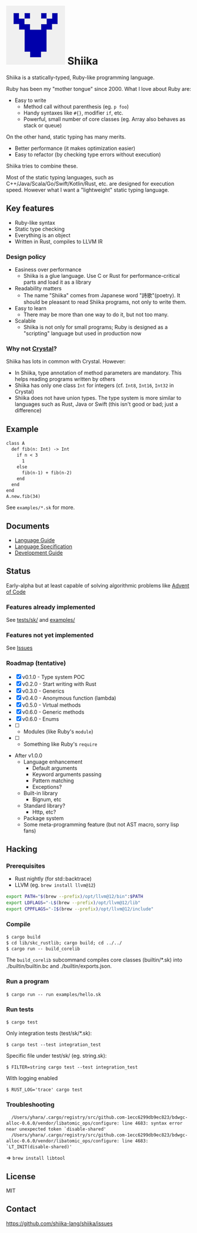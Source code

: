 # ![logo](shiika_logo_small.png) Shiika

Shiika is a statically-typed, Ruby-like programming language.

Ruby has been my "mother tongue" since 2000. What I love about Ruby are:

- Easy to write
  - Method call without parenthesis (eg. `p foo`)
  - Handy syntaxes like `#{}`, modifier `if`, etc.
  - Powerful, small number of core classes (eg. Array also behaves as stack or queue)

On the other hand, static typing has many merits.

- Better performance (it makes optimization easier)
- Easy to refactor (by checking type errors without execution)

Shiika tries to combine these.

Most of the static typing languages, such as C++/Java/Scala/Go/Swift/Kotlin/Rust, etc. are designed for execution speed. However what I want a "lightweight" static typing language.

## Key features

- Ruby-like syntax
- Static type checking
- Everything is an object
- Written in Rust, compiles to LLVM IR

### Design policy

- Easiness over performance
  - Shiika is a glue language. Use C or Rust for performance-critical parts and load it as a library
- Readability matters
  - The name "Shiika" comes from Japanese word "詩歌"(poetry). It should be pleasant to read Shiika programs, not only to write them.
- Easy to learn
  - There may be more than one way to do it, but not too many.
- Scalable
  - Shiika is not only for small programs; Ruby is designed as a "scripting" language but used in production now

### Why not [Crystal](https://crystal-lang.org/)?

Shiika has lots in common with Crystal. However:

- In Shiika, type annotation of method parameters are mandatory. This helps reading programs written by others
- Shiika has only one class `Int` for integers (cf. `Int8`, `Int16`, `Int32` in Crystal)
- Shiika does not have union types. The type system is more similar to languages such as Rust, Java or Swift (this isn't good or bad; just a difference)

## Example

```
class A
  def fib(n: Int) -> Int
    if n < 3
      1
    else
      fib(n-1) + fib(n-2)
    end
  end
end
A.new.fib(34)
```

See `examples/*.sk` for more.

## Documents

- [Language Guide](./doc/guide/src/SUMMARY.md)
- [Language Specification](./doc/spec/src/SUMMARY.md)
- [Development Guide](./doc/shg/src/SUMMARY.md)

## Status

Early-alpha but at least capable of solving algorithmic problems like [Advent of Code](https://github.com/yhara/adventofcode)

### Features already implemented

See [tests/sk/](https://github.com/shiika-lang/shiika/tree/master/tests/sk) and
[examples/](https://github.com/shiika-lang/shiika/tree/master/examples)

### Features not yet implemented

See [Issues](https://github.com/shiika-lang/shiika/issues)

### Roadmap (tentative)

- [x] v0.1.0 - Type system POC
- [x] v0.2.0 - Start writing with Rust
- [x] v0.3.0 - Generics
- [x] v0.4.0 - Anonymous function (lambda)
- [x] v0.5.0 - Virtual methods
- [x] v0.6.0 - Generic methods
- [x] v0.6.0 - Enums
- [ ] - Modules (like Ruby's `module`)
- [ ] - Something like Ruby's `require`
- After v1.0.0
  - Language enhancement
    - Default arguments
    - Keyword arguments passing
    - Pattern matching
    - Exceptions?
  - Built-in library
    - Bignum, etc
  - Standard library?
    - Http, etc?
  - Package system
  - Some meta-programming feature (but not AST macro, sorry lisp fans)

## Hacking

### Prerequisites

- Rust nightly (for std::backtrace)
- LLVM (eg. `brew install llvm@12`)

```sh
export PATH="$(brew --prefix)/opt/llvm@12/bin":$PATH
export LDFLAGS="-L$(brew --prefix)/opt/llvm@12/lib"
export CPPFLAGS="-I$(brew --prefix)/opt/llvm@12/include"
```

### Compile

```
$ cargo build
$ cd lib/skc_rustlib; cargo build; cd ../../
$ cargo run -- build_corelib
```

The `build_corelib` subcommand compiles core classes (builtin/*.sk) into ./builtin/builtin.bc and ./builtin/exports.json. 

### Run a program

```
$ cargo run -- run examples/hello.sk
```

### Run tests

```
$ cargo test
```

Only integration tests (test/sk/*.sk):

```
$ cargo test --test integration_test
```

Specific file under test/sk/ (eg. string.sk):

```
$ FILTER=string cargo test --test integration_test
```

With logging enabled

```
$ RUST_LOG='trace' cargo test
```

### Troubleshooting

```
  /Users/yhara/.cargo/registry/src/github.com-1ecc6299db9ec823/bdwgc-alloc-0.6.0/vendor/libatomic_ops/configure: line 4683: syntax error near unexpected token `disable-shared'                                                                        
  /Users/yhara/.cargo/registry/src/github.com-1ecc6299db9ec823/bdwgc-alloc-0.6.0/vendor/libatomic_ops/configure: line 4683: `LT_INIT(disable-shared)'  
```

=> `brew install libtool`

## License

MIT

## Contact

https://github.com/shiika-lang/shiika/issues
